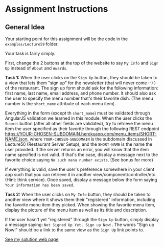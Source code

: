 # Assignment Instructions

## General Idea
Your starting point for this assignment will be the code in the `examples/Lecture59` folder.

Your task is fairly simply.

First, change the 2 buttons at the top of the website to say `My Info` and `Sign Up` instead of `About` and `Awards`.

**Task 1:**
When the user clicks on the `Sign Up` button, they should be taken to a view that lets them "sign up" for the newsletter (that will never come :-) ) of the restaurant. The sign up form should ask for the following information: first name, last name, email address, and phone number. It should also ask the user to specify the menu number that's their favorite dish. (The menu number is the `short_name` attribute of each menu item).

Everything in the form (except th `short_name`) must be validated through AngularJS validation we learned in this module. When the user clicks the `Submit` button (after all other fields are validated), try to retrieve the menu item the user specified as their favorite through the following REST endpoint https://YOUR-CHOSEN-SUBDOMAIN.herokuapp.com/menu_items/SHORT-NAME.json, where `YOUR-CHOSEN-SUBDOMAIN` is the subdomain discussed in Lecture50 (Restaurant Server Setup), and the  `SHORT-NAME` is the name the user provided. If the server returns an error, you will know that the item name specified is not valid. If that's the case, display a message next to the favorite choice saying `No such menu number exists`. (See bonus for more)

If everything is valid, save the user's preference somewhere in your client app such that you can retrieve it in another view/component/controller/etc. (Hint: think service). Once saved, display a message below the form saying `Your information has been saved`.

**Task 2:**
When the user clicks on `My Info` button, they should be taken to another view where it shows them their "registered" information, including the favorite menu item they picked. When showing the favorite menu item, display the picture of the menu item as well as its title and description.

If the user hasn't yet "registered" through the `Sign Up` button, simply display a message saying: `Not Signed Up Yet. Sign up Now!`. The words "Sign up Now!" should be a link to the same view as the `Sign Up` link points to.

[See my solution web page](https://preethi1606.github.io/Single-page-web-applications-with-angular-js/module%205)
